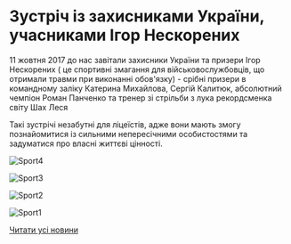 # Зустріч із захисниками України, учасниками Ігор Нескорених

11 жовтня 2017 до нас завітали захисники України та призери Ігор Нескорених ( це спортивні змагання для військовослужбовців, що отримали травми при виконанні обов'язку) - срібні призери в командному заліку Катерина Михайлова, Сергій Калитюк, абсолютний чемпіон Роман Панченко та тренер зі стрільби з лука рекордсменка світу Шах Леся

Такі зустрічі незабутні для ліцеїстів, адже вони мають змогу познайомитися із сильними непересічними особистостями та задуматися про власні життєві цінності.


![Sport4](/images/blog/зустріч-із-захисниками-україни-учасниками-ігор/sport4.jpg)



![Sport3](/images/blog/зустріч-із-захисниками-україни-учасниками-ігор/sport3.jpg)



![Sport2](/images/blog/зустріч-із-захисниками-україни-учасниками-ігор/sport2.jpg)



![Sport1](/images/blog/зустріч-із-захисниками-україни-учасниками-ігор/sport1.jpg)


[Читати усі новини](/news)


